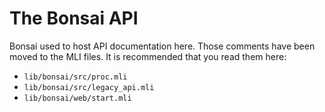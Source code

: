 # The Bonsai API

Bonsai used to host API documentation here.  Those comments have been moved to
the MLI files.  It is recommended that you read them here:

- `lib/bonsai/src/proc.mli`
- `lib/bonsai/src/legacy_api.mli`
- `lib/bonsai/web/start.mli`
